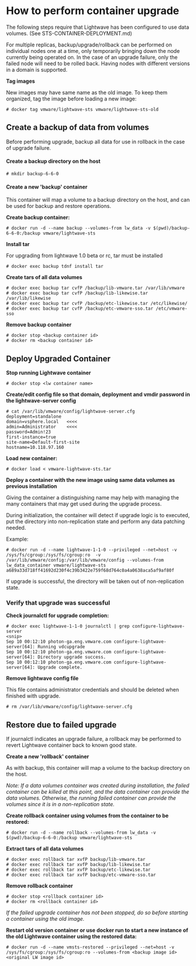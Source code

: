 # How to perform container upgrade

The following steps require that Lightwave has been configured to use
data volumes. (See STS-CONTAINER-DEPLOYMENT.md)

For multiple replicas, backup/upgrade/rollback can be performed on
individual nodes one at a time, only temporarily bringing down the
node currently being operated on. In the case of an upgrade failure,
only the failed node will need to be rolled back. Having nodes with
different versions in a domain is supported.

**Tag images**

New images may have same name as the old image. To keep them
organized, tag the image before loading a new image:

    # docker tag vmware/lightwave-sts vmware/lightwave-sts-old

## Create a backup of data from volumes

Before performing upgrade, backup all data for use in rollback in the
case of upgrade failure.

#### Create a backup directory on the host
    # mkdir backup-6-6-0

#### Create a new 'backup' container

This container will map a volume to a backup directory on the host,
and can be used for backup and restore operations.

**Create backup container:**

    # docker run -d --name backup --volumes-from lw_data -v $(pwd)/backup-6-6-0:/backup vmware/lightwave-sts

**Install tar**

For upgrading from lightwave 1.0 beta or rc, tar must be installed

    # docker exec backup tdnf install tar

**Create tars of all data volumes**

    # docker exec backup tar cvfP /backup/lib-vmware.tar /var/lib/vmware
    # docker exec backup tar cvfP /backup/lib-likewise.tar /var/lib/likewise
    # docker exec backup tar cvfP /backup/etc-likewise.tar /etc/likewise/
    # docker exec backup tar cvfP /backup/etc-vmware-sso.tar /etc/vmware-sso

**Remove backup container**

    # docker stop <backup container id>
    # docker rm <backup container id>

## Deploy Upgraded Container

**Stop running Lightwave container**

    # docker stop <lw container name>

**Create/edit config file so that domain, deployment and vmdir
  password in the lightwave-server config**

    # cat /var/lib/vmware/config/lightwave-server.cfg
    deployment=standalone
    domain=vsphere.local   <<<<
    admin=Administrator    <<<<
    password=Admin!23
    first-instance=true
    site-name=Default-first-site
    hostname=10.118.97.160

**Load new container:**

    # docker load < vmware-lightwave-sts.tar

**Deploy a container with the new image using same data volumes as
  previous installation**

Giving the container a distinguishing name may help with managing the
many containers that may get used during the upgrade process.

During initialization, the container will detect if upgrade logic is
to executed, put the directory into non-replication state and perform
any data patching needed.

Example:

    # docker run -d --name lightwave-1-1-0 --privileged --net=host -v /sys/fs/cgroup:/sys/fs/cgroup:ro  -v /var/lib/vmware/config:/var/lib/vmware/config --volumes-from lw_data_container vmware/lightwave-sts
    a689a33d718ff41692d230f4c39b3422e759f68d764c0a4a0638aca5af9af80f

If upgrade is successful, the directory will be taken out of
non-replication state.

### Verify that upgrade was successful

**Check journalctl for upgrade completion:**

    # docker exec lightwave-1-1-0 journalctl | grep configure-lightwave-server
    <snip>
    Sep 10 00:12:10 photon-ga.eng.vmware.com configure-lightwave-server[64]: Running vdcupgrade
    Sep 10 00:12:10 photon-ga.eng.vmware.com configure-lightwave-server[64]: Directory upgrade success.
    Sep 10 00:12:10 photon-ga.eng.vmware.com configure-lightwave-server[64]: Upgrade complete.

**Remove lightwave config file**

This file contains administrator credentials and should be deleted
when finished with upgrade.

    # rm /var/lib/vmware/config/lightwave-server.cfg

## Restore due to failed upgrade

If journalctl indicates an upgrade failure, a rollback may be
performed to revert Lightwave container back to known good state.

**Create a new 'rollback' container**

As with backup, this container will map a volume to the backup
directory on the host.

*Note: If a data volumes container was created during installation,
 the failed container can be killed at this point, and the data
 container can provide the data volumes. Otherwise, the running failed
 container can provide the volumes since it is in a non-replication
 state.*

**Create rollback container using volumes from the container to be
  restored:**

    # docker run -d --name rollback --volumes-from lw_data -v $(pwd)/backup-6-6-0:/backup vmware/lightwave-sts

**Extract tars of all data volumes**

    # docker exec rollback tar xvfP backup/lib-vmware.tar
    # docker exec rollback tar xvfP backup/lib-likewise.tar
    # docker exec rollback tar xvfP backup/etc-likewise.tar
    # docker exec rollback tar xvfP backup/etc-vmware-sso.tar

**Remove rollback container**

    # docker stop <rollback container id>
    # docker rm <rollback container id>

*If the failed upgrade container has not been stopped, do so before
 starting a container using the old image.*

**Restart old version container or use docker run to start a new
  instance of the old Lightwave container using the restored data:**

    # docker run -d --name vmsts-restored --privileged --net=host -v /sys/fs/cgroup:/sys/fs/cgroup:ro --volumes-from <backup image id>  <original LW image id>
